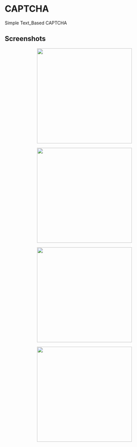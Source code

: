 # CAPTCHA
Simple Text_Based CAPTCHA

## Screenshots
<p align="center">
<img width="300” alt="Screen Shot" src="https://user-images.githubusercontent.com/27751735/94979689-e4304280-052c-11eb-84ae-7744a3c77d6d.png">
</p>

<p align="center">
<img width="300”  alt="Screen Shot" src="https://user-images.githubusercontent.com/27751735/94979693-e72b3300-052c-11eb-8bf1-35826f4671d9.png">
</p>

<p align="center">
<img width="300”  alt="Screen Shot" src="https://user-images.githubusercontent.com/27751735/94979694-e85c6000-052c-11eb-9131-9b40da6f940c.png">
</p>

<p align="center">
<img width="300”  alt="Screen Shot" src="https://user-images.githubusercontent.com/27751735/94979695-e8f4f680-052c-11eb-82ab-b1af0cabc84f.png">
</p>
